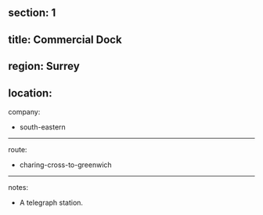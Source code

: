 section: 1
----
title: Commercial Dock
----
region: Surrey
----
location:
----
company:
- south-eastern
----
route:
- charing-cross-to-greenwich
----
notes:
- A telegraph station.

